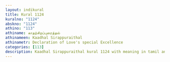 ```yaml
---
layout: indikural
title: Kural 1124
kuralno: "1124"
abskno: "1124"
athino: "113"
athiname: காதற்சிறப்புரைத்தல்
athinameen: Kaadhal Sirappuraithal
athinametr: Declaration of Love's special Excellence
categories: [113]
description: Kaadhal Sirappuraithal kural 1124 with meaning in tamil and english 
---
```


